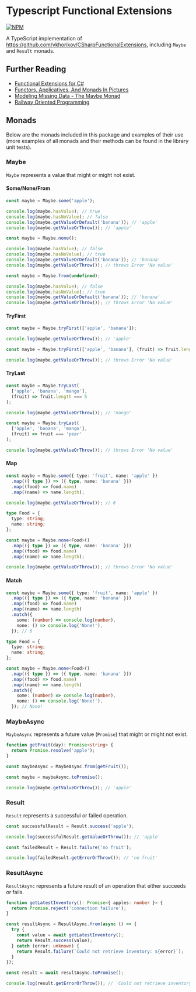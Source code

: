 # Typescript Functional Extensions

[![NPM](https://nodei.co/npm/typescript-functional-extensions.png)](https://nodei.co/npm/typescript-functional-extensions/)

A TypeScript implementation of <https://github.com/vkhorikov/CSharpFunctionalExtensions>, including `Maybe` and `Result` monads.

## Further Reading

- [Functional Extensions for C#](https://github.com/vkhorikov/CSharpFunctionalExtensions)
- [Functors, Applicatives, And Monads In Pictures](https://adit.io/posts/2013-04-17-functors,_applicatives,_and_monads_in_pictures.html)
- [Modeling Missing Data - The Maybe Monad](https://dev.to/seangwright/kentico-xperience-design-patterns-modeling-missing-data-the-maybe-monad-2c7i)
- [Railway Oriented Programming](https://fsharpforfunandprofit.com/rop/)

## Monads

Below are the monads included in this package and examples of their use (more examples of all monads and their methods can be found in the library unit tests).

### Maybe

`Maybe` represents a value that might or might not exist.

#### Some/None/From

```typescript
const maybe = Maybe.some('apple');

console.log(maybe.hasValue); // true
console.log(maybe.hasNoValue); // false
console.log(maybe.getValueOrDefault('banana')); // 'apple'
console.log(maybe.getValueOrThrow()); // 'apple'
```

```typescript
const maybe = Maybe.none();

console.log(maybe.hasValue); // false
console.log(maybe.hasNoValue); // true
console.log(maybe.getValueOrDefault('banana')); // 'banana'
console.log(maybe.getValueOrThrow()); // throws Error 'No value'
```

```typescript
const maybe = Maybe.from(undefined);

console.log(maybe.hasValue); // false
console.log(maybe.hasNoValue); // true
console.log(maybe.getValueOrDefault('banana')); // 'banana'
console.log(maybe.getValueOrThrow()); // throws Error 'No value'
```

#### TryFirst

```typescript
const maybe = Maybe.tryFirst(['apple', 'banana']);

console.log(maybe.getValueOrThrow()); // 'apple'
```

```typescript
const maybe = Maybe.tryFirst(['apple', 'banana'], (fruit) => fruit.length > 6);

console.log(maybe.getValueOrThrow()); // throws Error 'No value'
```

#### TryLast

```typescript
const maybe = Maybe.tryLast(
  ['apple', 'banana', 'mango'],
  (fruit) => fruit.length === 5
);

console.log(maybe.getValueOrThrow()); // 'mango'
```

```typescript
const maybe = Maybe.tryLast(
  ['apple', 'banana', 'mango'],
  (fruit) => fruit === 'pear'
);

console.log(maybe.getValueOrThrow()); // throws Error 'No value'
```

#### Map

```typescript
const maybe = Maybe.some({ type: 'fruit', name: 'apple' })
  .map(({ type }) => ({ type, name: 'banana' }))
  .map((food) => food.name)
  .map((name) => name.length);

console.log(maybe.getValueOrThrow()); // 6
```

```typescript
type Food = {
  type: string;
  name: string;
};

const maybe = Maybe.none<Food>()
  .map(({ type }) => ({ type, name: 'banana' }))
  .map((food) => food.name)
  .map((name) => name.length);

console.log(maybe.getValueOrThrow()); // throws Error 'No value'
```

#### Match

```typescript
const maybe = Maybe.some({ type: 'fruit', name: 'apple' })
  .map(({ type }) => ({ type, name: 'banana' }))
  .map((food) => food.name)
  .map((name) => name.length)
  .match({
    some: (number) => console.log(number),
    none: () => console.log('None!'),
  }); // 6
```

```typescript
type Food = {
  type: string;
  name: string;
};

const maybe = Maybe.none<Food>()
  .map(({ type }) => ({ type, name: 'banana' }))
  .map((food) => food.name)
  .map((name) => name.length)
  .match({
    some: (number) => console.log(number),
    none: () => console.log('None!'),
  }); // None!
```

### MaybeAsync

`MaybeAsync` represents a future value (`Promise`) that might or might not exist.

```typescript
function getFruit(day): Promise<string> {
  return Promise.resolve('apple');
}

const maybeAsync = MaybeAsync.from(getFruit());

const maybe = maybeAsync.toPromise();

console.log(maybe.getValueOrThrow()); // 'apple'
```

### Result

`Result` represents a successful or failed operation.

```typescript
const successfulResult = Result.success('apple');

console.log(successfulResult.getValueOrThrow()); // 'apple'

const failedResult = Result.failure('no fruit');

console.log(failedResult.getErrorOrThrow()); // 'no fruit'
```

### ResultAsync

`ResultAsync` represents a future result of an operation that either succeeds or fails.

```typescript
function getLatestInventory(): Promise<{ apples: number }> {
  return Promise.reject('connection failure');
}

const resultAsync = ResultAsync.from(async () => {
  try {
    const value = await getLatestInventory();
    return Result.success(value);
  } catch (error: unknown) {
    return Result.failure(`Could not retrieve inventory: ${error}`);
  }
});

const result = await resultAsync.toPromise();

console.log(result.getErrorOrThrow()); // 'Could not retrieve inventory: connection failure
```
